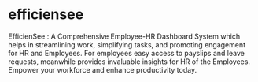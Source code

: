 # efficiensee
EfficienSee : A Comprehensive Employee-HR Dashboard System which helps in streamlining work, simplifying tasks, and promoting engagement for HR and Employees. For employees easy access to payslips and leave requests, meanwhile provides invaluable insights for HR of the Employees. Empower your workforce and enhance productivity today.
